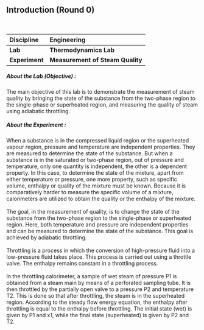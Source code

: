 ## Introduction (Round 0)

<br>

<b>Discipline | <b>Engineering
:--|:--|
<b> Lab | <b> Thermodynamics Lab
<b> Experiment|     <b> Measurement of Steam Quality

<h5> About the Lab (Objective) : </h5>

The main objective of this lab is to demonstrate the measurement of steam quality by bringing the state of the substance from the two-phase region to the single-phase or superheated region, and measuring the quality of steam using adiabatic throttling.

<h5> About the Experiment : </h5>

When a substance is in the compressed liquid region or the superheated vapour region, pressure and temperature are independent properties. They are measured to determine the state of the substance. But when a substance is in the saturated or two-phase region, out of pressure and temperature, only one quantity is independent, the other is a dependent property.
In this case, to determine the state of the mixture, apart from either temperature or pressure, one more property, such as specific volume, enthalpy or quality of the mixture must be known. Because it is comparatively harder to measure the specific volume of a mixture, calorimeters are utilized to obtain the quality or the enthalpy of the mixture.
<br><br>
The goal, in the measurement of quality, is to change the state of the substance from the two-phase region to the single-phase or superheated region. Here, both temperature and pressure are independent properties and can be measured to determine the state of the substance. This goal is achieved by adiabatic throttling.
<br><br>
Throttling is a process in which the conversion of high-pressure fluid into a low-pressure fluid takes place. This process is carried out using a throttle valve. The enthalpy remains constant in a throttling process.
<br><br>
In the throttling calorimeter, a sample of wet steam of pressure P1 is obtained from a steam main by means of a perforated sampling tube. It is then throttled by the partially open valve to a pressure P2 and temperature T2. This is done so that after throttling, the steam is in the superheated region. According to the steady flow energy equation, the enthalpy after throttling is equal to the enthalpy before throttling. The initial state (wet) is given by P1 and x1, while the final state (superheated) is given by P2 and T2.
